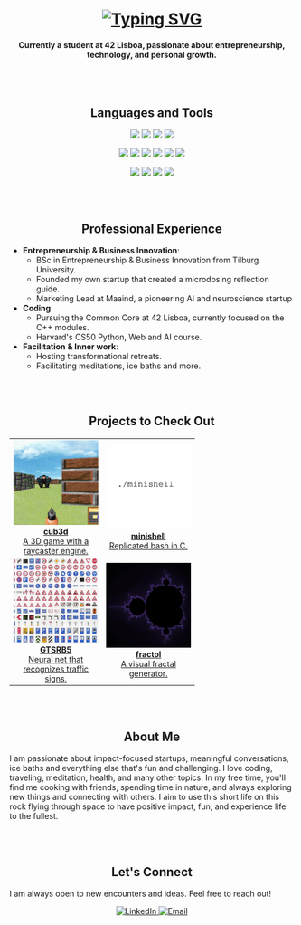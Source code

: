 <h1 align="center">
 <a href="https://git.io/typing-svg">
   <img src="http://readme-typing-svg.herokuapp.com?font=Montserrat&weight=800&size=27&letterSpacing=2px&duration=3000&pause=1000&color=217C0C&center=true&vCenter=true&random=false&width=435&lines=Hi%2C+I'm+Benian" alt="Typing SVG" />
 </a>
</h1>
<h4 align="center">
Currently a student at 42 Lisboa, passionate about entrepreneurship, technology, and personal growth.
</h4>

<br>
<br>
<div align="center" style="text-align: center;">
  <h2 align="center"> Languages and Tools </h2>
    <p>
      <img src="https://img.shields.io/badge/C-00599C?style=for-the-badge&logo=c&logoColor=white">
      <img src="https://img.shields.io/badge/C%2B%2B-00599C?style=for-the-badge&logo=c%2B%2B&logoColor=white">
	  <img src="https://img.shields.io/badge/Python-FFD43B?style=for-the-badge&logo=python&logoColor=blue">
      <img src="https://img.shields.io/badge/Shell_Script-121011?style=for-the-badge&logo=gnu-bash&logoColor=white">
    </p>
    <p>
      <img src="https://img.shields.io/badge/VIM-%2311AB00.svg?&style=for-the-badge&logo=vim&logoColor=white">
      <img src="https://img.shields.io/badge/GitHub-100000?style=for-the-badge&logo=github&logoColor=white">
      <img src="https://img.shields.io/badge/GIT-E44C30?style=for-the-badge&logo=git&logoColor=white">
      <img src="https://img.shields.io/badge/VirtualBox-21416b?style=for-the-badge&logo=VirtualBox&logoColor=white">
      <img src="https://img.shields.io/badge/mac%20os-000000?style=for-the-badge&logo=apple&logoColor=white">
      <img src="https://img.shields.io/badge/VSCode-0078D4?style=for-the-badge&logo=visual%20studio%20code&logoColor=white">
    </p>
    <p>
	  <img src="https://img.shields.io/badge/docker-%230db7ed.svg?style=for-the-badge&logo=docker&logoColor=white">
	  <img src="https://img.shields.io/badge/Linux-FCC624?style=for-the-badge&logo=linux&logoColor=black">
      <img src="https://img.shields.io/badge/Slack-4A154B?style=for-the-badge&logo=slack&logoColor=white">
      <img src="https://img.shields.io/badge/chatGPT-74aa9c?style=for-the-badge&logo=openai&logoColor=white">
    </p>
</div>

<br>
<br>
<h2 align="center">Professional Experience</h2>
<ul>
  <li><strong>Entrepreneurship & Business Innovation</strong>: 
    <ul>
      <li>BSc in Entrepreneurship & Business Innovation from Tilburg University.</li>
      <li>Founded my own startup that created a microdosing reflection guide.</li>
      <li>Marketing Lead at Maaind, a pioneering AI and neuroscience startup</li>
    </ul>
  <li><strong>Coding</strong>:
    <ul>
      <li>Pursuing the Common Core at 42 Lisboa, currently focused on the C++ modules.</li>
      <li>Harvard's CS50 Python, Web and AI course.</li>
    </ul>
  <li><strong>Facilitation & Inner work</strong>:
    <ul>
      <li>Hosting transformational retreats.</li>
      <li>Facilitating meditations, ice baths and more.</li>
    </ul>
  </li>
</ul>

<br>
<br>
<h2 align="center">Projects to Check Out</h2>

<table align="center">
  <tr>
    <td align="center" style="width: 150px; height: 200px;">
      <a href="https://github.com/btoksoez/cub3d" target="_blank">
        <img src="./imgs/cub3d.png" alt="cub3d" style="width: 150px; height: 150px; object-fit: cover;"><br>
        <strong>cub3d</strong><br>A 3D game with a raycaster engine.
      </a>
    </td>
    <td align="center" style="width: 150px; height: 200px;">
      <a href="https://github.com/btoksoez/minishell" target="_blank">
        <img src="./imgs/minishell.png" alt="minishell" style="width: 150px; height: 150px; object-fit: cover;"><br>
        <strong>minishell</strong><br>Replicated bash in C.
      </a>
    </td>
  </tr>
  <tr>
    <td align="center" style="width: 150px; height: 200px;">
      <a href="https://github.com/btoksoez/CS50AI" target="_blank">
        <img src="./imgs/street.png" alt="GTSRB5" style="width: 150px; height: 150px; object-fit: cover;"><br>
        <strong>GTSRB5</strong><br>Neural net that recognizes traffic signs.
      </a>
    </td>
    <td align="center" style="width: 150px; height: 200px;">
      <a href="https://github.com/btoksoez/fractol" target="_blank">
        <img src="./imgs/mandelbrot.png" alt="fractol" style="width: 150px; height: 150px; object-fit: cover;"><br>
        <strong>fractol</strong><br>A visual fractal generator.
      </a>
    </td>
  </tr>
</table>




<br>
<br>
<h2 align="center">About Me</h2>
<p>
I am passionate about impact-focused startups, meaningful conversations, ice baths and everything else that's fun and challenging. I love coding, traveling, meditation, health, and many other topics. In my free time, you'll find me cooking with friends, spending time in nature, and always exploring new things and connecting with others. I aim to use this short life on this rock flying through space to have positive impact, fun, and experience life to the fullest.
</p>

<br>
<br>
<h2 align="center">Let's Connect</h2>
<p>
I am always open to new encounters and ideas. Feel free to reach out!
</p>
<p align="center">
  <a href="https://www.linkedin.com/in/benian" target="_blank">
    <img src="https://img.shields.io/badge/LinkedIn-0A66C2?style=for-the-badge&logo=linkedin&logoColor=white" alt="LinkedIn">
  </a>
  <a href="mailto:btoksoez@gmail.com">
    <img src="https://img.shields.io/badge/Email-D14836?style=for-the-badge&logo=gmail&logoColor=white" alt="Email">
  </a>
</p>
